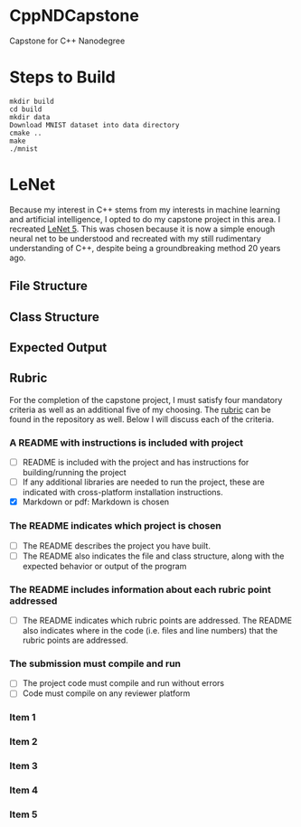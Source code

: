 # CppNDCapstone
Capstone for C++ Nanodegree

# Steps to Build

    mkdir build
    cd build
    mkdir data
    Download MNIST dataset into data directory
    cmake ..
    make
    ./mnist


# LeNet

Because my interest in C++ stems from my interests in machine learning and artificial intelligence, I opted to do my capstone project in this area.  I recreated [LeNet 5](http://yann.lecun.com/exdb/publis/pdf/lecun-01a.pdf).  This was chosen because it is now a simple enough neural net to be understood and recreated with my still rudimentary understanding of C++, despite being a groundbreaking method 20 years ago.

## File Structure

## Class Structure

## Expected Output



## Rubric

For the completion of the capstone project, I must satisfy four mandatory criteria as well as an additional five of my choosing.  The [rubric](./UdacityCapstoneRubric.pdf) can be found in the repository as well.  Below I will discuss each of the criteria.

### A README with instructions is included with project

 - [ ] README is included with the project and has instructions for building/running the project
 - [ ] If any additional libraries are needed to run the project, these are indicated with cross-platform installation instructions.
 - [x] Markdown or pdf: Markdown is chosen

### The README indicates which project is chosen

 - [ ] The README describes the project you have built.
 - [ ] The README also indicates the file and class structure, along with the expected behavior or output of the program

### The README includes information about each rubric point addressed

 - [ ] The README indicates which rubric points are addressed.  The README also indicates where in the code (i.e. files and line numbers) that the rubric points are addressed.

### The submission must compile and run

 - [ ] The project code must compile and run without errors
 - [ ] Code must compile on any reviewer platform

### Item 1



### Item 2



### Item 3

### Item 4
### Item 5
